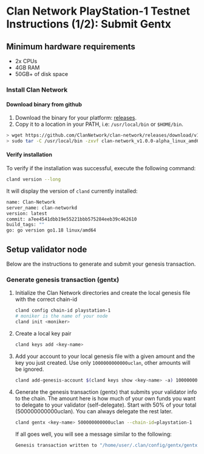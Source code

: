 # Clan Network PlayStation-1 Testnet Instructions (1/2): Submit Gentx

## Minimum hardware requirements

- 2x CPUs
- 4GB RAM
- 50GB+ of disk space

### Install Clan Network
#### Download binary from github

1. Download the binary for your platform: [releases](https://github.com/ClanNetwork/clan-network/releases/tag/v1.0.0-alpha).
2. Copy it to a location in your PATH, i.e: `/usr/local/bin` or `$HOME/bin`.

```sh
> wget https://github.com/ClanNetwork/clan-network/releases/download/v1.0.0-alpha/clan-network_v1.0.0-alpha_linux_amd64.tar.gz
> sudo tar -C /usr/local/bin -zxvf clan-network_v1.0.0-alpha_linux_amd64.tar.gz
```
#### Verify installation

To verify if the installation was successful, execute the following command:

```sh
cland version --long
```

It will display the version of `cland` currently installed:

```sh
name: Clan-Network
server_name: clan-networkd
version: latest
commit: a7ee4541dbb19e55221bbb575284eeb39c462610
build_tags: ""
go: go version go1.18 linux/amd64
```
## Setup validator node

Below are the instructions to generate and submit your genesis transaction.
### Generate genesis transaction (gentx)

1. Initialize the Clan Network directories and create the local genesis file with the correct
   chain-id

   ```sh
   cland config chain-id playstation-1
   # moniker is the name of your node
   cland init <moniker>
   ```

2. Create a local key pair

   ```sh
   cland keys add <key-name>
   ```

3. Add your account to your local genesis file with a given amount and the key you
   just created. Use only `1000000000000uclan`, other amounts will be ignored.

   ```sh
   cland add-genesis-account $(cland keys show <key-name> -a) 1000000000000uclan
   ```

4. Generate the genesis transaction (gentx) that submits your validator info to the chain.
   The amount here is how much of your own funds you want to delegate to your validator (self-delegate).
   Start with 50% of your total (500000000000uclan). You can always delegate the rest later.

   ```sh
   cland gentx <key-name> 500000000000uclan --chain-id=playstation-1
   ```

   If all goes well, you will see a message similar to the following:

   ```sh
   Genesis transaction written to "/home/user/.clan/config/gentx/gentx-******.json"
   ```
